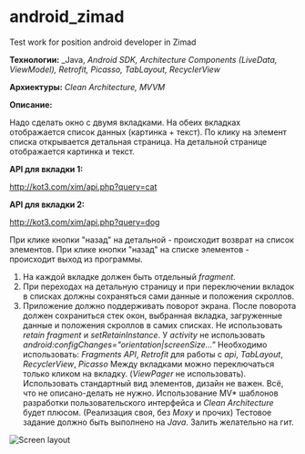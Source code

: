 # android_zimad
Test work for position android developer in Zimad

**Технологии:** _Java, _Android SDK, Architecture Components (LiveData, ViewModel), Retrofit, Picasso, TabLayout, RecyclerView_

**Архиектуры:** _Clean Architecture, MVVM_

**Описание:** 

Надо сделать окно с двумя вкладками. 
На обеих вкладках отображается список данных (картинка + текст). 
По клику на элемент списка открывается детальная страница.
На детальной странице отображается картинка и текст.

**API для вкладки 1:**

http://kot3.com/xim/api.php?query=cat

**API для вкладки 2:**

http://kot3.com/xim/api.php?query=dog

При клике кнопки "назад" на детальной - происходит возврат на список элементов.
При клике кнопки "назад" на списке элементов - происходит выход из программы.

1. На каждой вкладке должен быть отдельный _fragment_.
2. При переходах на детальную страницу и при переключении вкладок в списках должны сохраняться сами данные и положения скроллов.  
3. Приложение должно поддерживать поворот экрана.
После поворота должен сохраниться стек окон, выбранная вкладка, загруженные данные и положения скроллов в самих списках.
Не использовать _retain fragment_ и _setRetainInstance_.
У _activity_ не использовать _android:configChanges="orientation|screenSize..."_
Необходимо использовать: _Fragments API_, _Retrofit_ для работы с _api_, _TabLayout_, _RecyclerView_, _Picasso_
Между вкладками можно переключаться только кликом на вкладку. (_ViewPager_ не использовать). 
Использовать стандартный вид элементов, дизайн не важен. Всё, что не описано-делать не нужно.
Использование MV* шаблонов разработки пользовательского интерфейса и _Clean Architecture_ будет плюсом. (Реализация своя, без _Moxy_ и прочих)
Тестовое задание должно быть выполнено на _Java_. Залить желательно на гит.

![Screen layout](https://github.com/elsemTim/android_zimad/blob/master/about/Mockup_Android%20dev_test_MJP.png)
